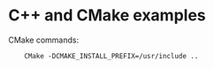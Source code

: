 C++ and CMake examples
======================

CMake commands:

		CMake -DCMAKE_INSTALL_PREFIX=/usr/include ..